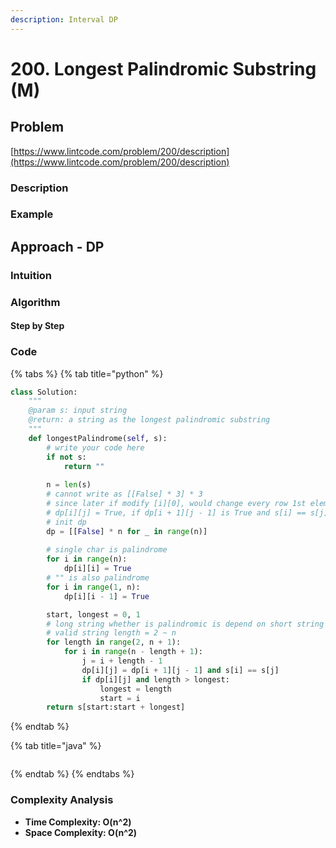 ```yaml
---
description: Interval DP
---
```


# 200. Longest Palindromic Substring \(M\)

## Problem

[https://www.lintcode.com/problem/200/description](https://www.lintcode.com/problem/200/description)

### Description

### Example

## Approach - DP

### Intuition

### Algorithm

#### Step by Step

### Code

{% tabs %}
{% tab title="python" %}
```python
class Solution:
    """
    @param s: input string
    @return: a string as the longest palindromic substring
    """
    def longestPalindrome(self, s):
        # write your code here
        if not s:
            return ""
        
        n = len(s)
        # cannot write as [[False] * 3] * 3
        # since later if modify [i][0], would change every row 1st element value 
        # dp[i][j] = True, if dp[i + 1][j - 1] is True and s[i] == s[j]
        # init dp
        dp = [[False] * n for _ in range(n)]
        
        # single char is palindrome
        for i in range(n):
            dp[i][i] = True
        # "" is also palindrome
        for i in range(1, n):
            dp[i][i - 1] = True

        start, longest = 0, 1
        # long string whether is palindromic is depend on short string
        # valid string length = 2 ~ n
        for length in range(2, n + 1):
            for i in range(n - length + 1):
                j = i + length - 1
                dp[i][j] = dp[i + 1][j - 1] and s[i] == s[j]
                if dp[i][j] and length > longest:
                    longest = length
                    start = i
        return s[start:start + longest]       
```
{% endtab %}

{% tab title="java" %}
```

```
{% endtab %}
{% endtabs %}

### Complexity Analysis

* **Time Complexity: O\(n^2\)**
* **Space Complexity: O\(n^2\)**

